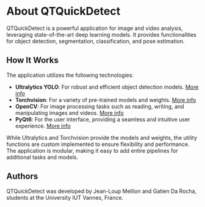 # About QTQuickDetect

QTQuickDetect is a powerful application for image and video analysis, leveraging state-of-the-art deep learning models. It provides functionalities for object detection, segmentation, classification, and pose estimation.

## How It Works

The application utilizes the following technologies:

- **Ultralytics YOLO**: For robust and efficient object detection models. [More info](https://github.com/ultralytics/ultralytics)
- **Torchvision**: For a variety of pre-trained models and weights. [More info](https://pytorch.org/vision/stable/models.html#)
- **OpenCV**: For image processing tasks such as reading, writing, and manipulating images and videos. [More info](https://opencv.org/)
- **PyQt6**: For the user interface, providing a seamless and intuitive user experience. [More info](https://doc.qt.io/qtforpython/)

While Ultralytics and Torchvision provide the models and weights, the utility functions are custom implemented to ensure flexibility and performance. The application is modular, making it easy to add entire pipelines for additional tasks and models.

## Authors

QTQuickDetect was developed by Jean-Loup Mellion and Gatien Da Rocha, students at the University IUT Vannes, France.